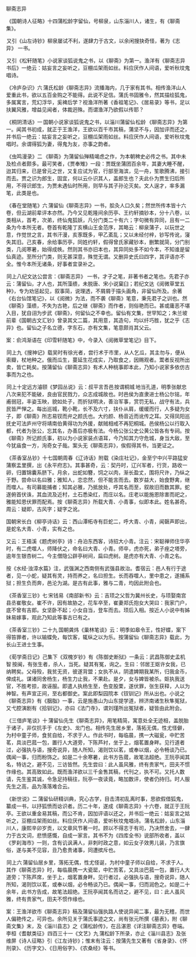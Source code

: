 聊斋志异

  

  

 《国朝诗人征略》十四蒲松龄字留仙，号柳泉，山东淄川人，诸生，有《聊斋集》。

 又引《山左诗钞》柳泉屡试不利，遂肆力于古文，以余闲搜抉奇怪，著为《志异》 一书。

 又引《松轩随笔》小说家谈狐说鬼之书，以《聊斋》为第一。渔洋有《聊斋志异书后》一绝云：姑妄言之妄听之，豆棚瓜架雨如丝。料应厌作人间语，爱听秋坟鬼唱诗。

 《冷庐杂识》六 蒲氏松龄《聊斋志异》流播海内，几于家有其书。相传渔洋山人爱重此书，欲以五百金购之不能得。此说不足信。蒲氏书固雅令，然其描绘狐鬼，多属寓言，荒幻浮华，奚裨后学？视渔洋所著《香祖笔记》、《居易录》等书，足以扶翼风雅，增益见闻者，体裁迥殊。而谓渔洋乃欲假以传耶？

 《桐阴清话》一 国朝小说家谈狐说鬼之书，以淄川蒲留仙 松龄 《聊斋志异》为第一。闻其书初成，就正于王渔洋，王欲以百千市其稿，蒲坚不与，因加评而还之，并书后一绝云：姑妄言之妄听之，豆棚瓜架雨如丝。料应厌作人间语，爱听秋坟鬼唱时。余谓得狐为妻，得鬼为友，亦事之韵者。

 《虫鸣漫录》二 《聊斋》为蒲留仙殚精竭虑之作，为本朝稗史必传之书。其中未及检点者颇多。最可笑者，《贾奉雉》一段：贾既坐蒲团百余年，其妻大睡不醒，迨其归来，已是曾元之世，又复应试为官，行部至海滨，见一舟，笙歌腾沸，接引而去。贾之识为郎生，固宜，何以云仆识其人，盖郎生也？夫此仆为贾生归后所用，不得识郎生，为贾未遇仙时所用，则早与其子孙沦灭矣。文人逞才，率多漏笔，此类是也。

 《春在堂随笔》六 蒲留仙《聊斋志异》一书，脍灸人口久矣；然世所传本皆十六卷，但云湖前辈评本亦然。乃今又见乾隆间余历亭、王约轩摘钞本，分十八卷，以类相从，首考，次弟，终仙鬼狐妖，凡分门类二十有六；字句微有异同，且有一二条为今本所无者。卷首有乾隆丁亥横山王金范序，其略云：柳泉蒲子，以玩世之意，作觉世之言，其书汗漫，亥豕既多，甲乙紊乱；又以未经付梓，钞写传讹，寖失其旧。己亥春，余给事历亭，同姓约轩，假得曾氏家藏钞本，删繁就简，分门别类，几阅寒暑，始得成帙。然则其书亦旧本也，其异同处多不如今本，不知谁是留仙真迹。至所分门类，则无甚深意，殊觉无谓。又删异史氏曰四字，其评语亦不全。惟今本所无诸条，好事者宜录补之。

 同上八纪文达公尝言：《聊斋志异》 一书，才子之笔，非著书者之笔也。先君子亦云：蒲留仙，才人也，其所藻缋，未脱唐、宋小说窠臼；若纪文达《阅微草堂五种》，专为劝惩起见，叙事简，说理透，不屑屑于描头画角，非留仙所及。余著《右台仙馆笔记》，以《阅微》为法，而不袭《聊斋》笔意，秉先君子之训也。然《聊斋》藻缋，不失为古艳，后之继《聊斋》而作者，则俗艳而已。甚或庸恶不堪入目，犹自诩为步武《聊斋》，何留仙之不幸也。留仙有文集，世罕知之；朱兰坡前辈《国朝古文汇钞》曾录其文二篇，其用意，其造句，均以纤巧胜，犹之乎《志异》也。留仙之子名立德，字东石，亦有文集，笔意颇肖其父云。

案：俞鸿渐语在《印雪轩随笔》中，今录入《阅微草堂笔记》目下。

 同上九《搜神记》载吴时有徐光者，尝行术于市里，从人乞瓜，其主勿与，便从索瓣，杖地种之。俄而瓜生，蔓延生花成实，乃取食之，因赐观者。鬻者反视所出卖，皆亡耗矣。按蒲留仙《聊斋志异》有术人种桃事即本此，乃知小说家多依仿古事而为之也。

 同上十定远方濬颐《梦园丛说》云：叔平言吾邑 按谓桐城 地当孔道，明季张献忠八次来犯不能破，良由官民戮力，众志成城故也。时邑侯为直隶进士杨公尔铭，年甫弱冠，丰姿玉映，貌如处子，而折狱明决，善治军事，赏罚无私，战守有法，兵民皆严惮之。每出巡城，靴小靴，长不及六寸，扶仆从肩，缓缓而行，人多疑为女子，即《聊斋》所志易钗而弁之颜氏也。大约颜、杨音近而讹传之耳。又得凤阳巡抚史可法庐州守将靖南伯黄得功为外援，献贼相戒不再犯桐城。邑侯杨公以行取入都，代者为张公，忘其名，办善后亦极有法。今杨公张公史公黄公皆各有专祠。按《聊斋》所记颜氏事，初以为小说家装点语耳，今乃知其力守危城，身当大敌，至今犹庙食一方，洵奇女子哉。案头无《聊斋志异》，俟假得其书，当更证之。

 《茶香室丛钞》十七国朝周春《辽诗话》附载《染庄社记》，金至宁中兴平路猛安蒲察盂里撰，出《永平府志》。其事甚奇，云：契丹时，辽兴军者，行货，路收一卵，归置锦囊系脐下。月余，出蛇如簪，饲之以肉，渐长盈丈，围将尺许，乃纵之于野。尝命以名曰雅；雅知人，恋恋然，但不能言而去。数岁益大，始食野禽，继而噬人。有司募能捕者；知其必雅，乃抵放处，呼其名而至，叙故旧而数其罪。蛇遂俯首伏诛，其血流及近村，土石悉染红，而庄以名。庄老以能施恩除害而祀之，雅能知恩伏罪而配焉。按《聊斋志异》所载大青、小青事，似即本此。姓名甚奇。周云：疑即，古风字；疑字之讹。

国朝宋长白《柳亭诗话》云：西山潭柘寺有巨蛇二，呼大青、小青，闻磬声即出，是蛇名大青、小青，实有之也。

又云：王梧溪《题虎树亭》诗：舟泊东西客，诗招大小青。注云：宋聪禅师住华亭时，有二虎噬人，师降伏之，命名曰大青、小青。师卒，虎亦死，弟子痤之塔旁，逾年生银杏树二。今主僧隐公辟亭树间，扁曰虎树。是虎亦有大青、小青之名。

按《水经·浊漳水篇》注，武强渊之西南侧有武强县故治。耆宿云：邑人有行于途者，见一小蛇，疑其有灵，持而养之，名曰担生。长而吞噬人，里中患之，遂捕系狱；担生负而奔，邑沦为湖。是古有此事，雅与二青，均因此附会也。

 《茶香室三钞》七 宋钱易《南部新书》云：吉顼之父哲为冀州长史，与顼娶南宫县丞崔敬女。崔不许，因有故胁之，花车卒至，崔妻郑氏抱女大哭曰：我家门户，底不曾有吉郎。女坚卧不起；小女自当，登车而去。顼后入相。按近人小说中有姊妹易嫁事，观此乃知此等事古已有之。

 《茶香室三钞》二十九 国朝龚炜《巢林笔谈》云：明季如皋令王，性好蝶，案下得笞罪者，许以输蝶免，每饮客，辄纵之以为乐。按蒲留仙《聊斋志异》载此，为长山王进士生事。

 《荀学斋日记》己集下《双槐岁钞》有《陈御史断狱》一条云：武昌陈御史孟机 智 按闽，有张生者，杀人，当死。疑其有冤，询之。生曰：邻居王妪许女我，已纳聘矣。父母殁，我贫无资，彼遂背盟；女执不从，阴遣婢期我某所，归我金币，俾成礼。谋诸同舍杨生，杨生力止我，不果赴。是夕，女与婢皆被杀。妪执我送官，不胜考掠，故诬服。即遣人执杨生至，色变股栗，遂伏罪，张生获释，人以为神智。有声宣正间，至右都御史。案此即梨园院本《钗钏记》所从出也。小说之《聊斋志异》有《胭脂》一事，云是施愚山为山东提学道，辨济南诸生秋隼冤狱，又弋腔演剧有《拾钏记》，亦曰《法门寺》，谓刘瑾所出冤狱者，疑皆由此附会。

 《三借庐笔谈》十 蒲留仙先生《聊斋志异》，用笔精简，寓意处全无迹相，盖脱胎于诸子，非仅抗手于《左史》、龙门也。相传先生居乡里，落拓无偶，性尤怪僻，为村中童子师，食贫自给，不求于人。作此书时，每临晨，携一大磁瓮，中贮苦茗，具淡巴菰一包，置行人大道旁，下陈芦衬，坐于上，烟茗置身畔。见行道者过，必强执与语，搜奇说异，随人所知，渴则饮以茗，或奉以烟，必令畅谈乃已。偶闻一事，归而粉饰之。如是二十余寒暑，此书方告蒇，故笔法超绝。王阮亭闻其名，特访之，避不见，三访皆然。先生尝曰：此人虽风雅，终有贵家气，田夫不惯作缘也。其高致如此。既而渔洋欲以三千金售其稿，代刊之，执不可。又托人数请，先生鉴其诚，令急足持稿往，阮亭一夜读竟，略加数评，使者仍持归。时人服先生之高，品为落落难合云。

 《新世说》二 蒲留仙研精训典，究心古学，目击清初乱离时事，思欲假借狐鬼，纂成一书，以抒狐愤而谂识者。历二十年，遂成《聊斋志异》十六卷，就正于王阮亭。王欲以重金易其稿，而公不肯，因加评语以还之，并书后一绝云：姑妄言之姑听之，豆棚瓜架雨如丝。料应厌作人间语，爱听秋坟鬼唱诗。 蒲名松龄，山东淄川人，康熙辛卯岁贡，以文章风节著一时。顾以不得志于有司，乃决然舍去，一肆力于古文词，悲愤感慨，自成一家言。其书不为《四库全书》说部所收者，盖以《罗刹海市》一则，含有讥讽满人，非刺时政之意，如云女子效男儿装，乃言旗俗，遂与美不见容，丑乃愈贵诸事，同遭摈斥也。 

 同上六 蒲留仙居乡里，落拓无偶，性尤怪诞，为村中童子师以自给，不求于人。其作《聊斋志异》时，每临晨携一大瓷罂，中贮苦茗，又具淡巴菰一包，置行人大道旁；下陈芦席，坐于上，烟茗置身畔。见行者过，必强执与语，搜奇说异，随人所知，渴则饮以茗，或奉以烟，必令畅谈乃已。偶闻一事，归而润色之。如是二十余年，此书方告成，故笔法超绝。王阮亭闻其名而访之，避不见，曰：此人虽风雅，终有贵家气，田夫不惯作缘也。

案：王渔洋欲市《聊斋志异》稿及蒲留仙强执路人使说异闻二事，最为无稽，而世人偏艳传之，可异也。余所见关于蒲氏事迹之文，尚有张元所撰《墓表》，附《聊斋文集》末，及《淄川县志》之《蒲松龄传》，在吕湛恩《详注聊斋志异》卷端。李桓《耆献类征》 四百三十一《文艺》九 蒲松龄下所录，亦止《淄川县志》及张维屏《诗人征略》引《江左诗钞》；惟末有注云：按蒲先生又著有《省身录》、《怀刑录》、《历字文》、《日用俗字》、《农桑经》等书。